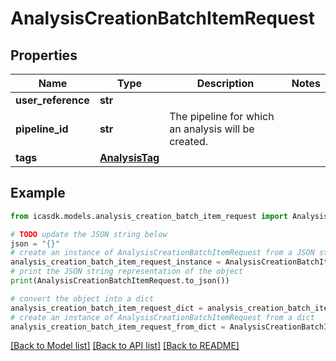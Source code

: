 # AnalysisCreationBatchItemRequest


## Properties

Name | Type | Description | Notes
------------ | ------------- | ------------- | -------------
**user_reference** | **str** |  | 
**pipeline_id** | **str** | The pipeline for which an analysis will be created. | 
**tags** | [**AnalysisTag**](AnalysisTag.md) |  | 

## Example

```python
from icasdk.models.analysis_creation_batch_item_request import AnalysisCreationBatchItemRequest

# TODO update the JSON string below
json = "{}"
# create an instance of AnalysisCreationBatchItemRequest from a JSON string
analysis_creation_batch_item_request_instance = AnalysisCreationBatchItemRequest.from_json(json)
# print the JSON string representation of the object
print(AnalysisCreationBatchItemRequest.to_json())

# convert the object into a dict
analysis_creation_batch_item_request_dict = analysis_creation_batch_item_request_instance.to_dict()
# create an instance of AnalysisCreationBatchItemRequest from a dict
analysis_creation_batch_item_request_from_dict = AnalysisCreationBatchItemRequest.from_dict(analysis_creation_batch_item_request_dict)
```
[[Back to Model list]](../README.md#documentation-for-models) [[Back to API list]](../README.md#documentation-for-api-endpoints) [[Back to README]](../README.md)


